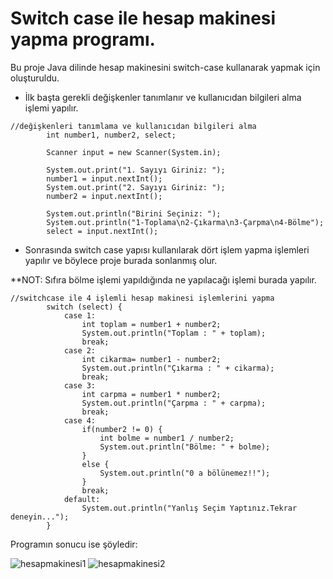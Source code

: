 # Switch case ile hesap makinesi yapma programı.

Bu proje Java dilinde hesap makinesini switch-case kullanarak yapmak için oluşturuldu.

- İlk başta gerekli değişkenler tanımlanır ve kullanıcıdan bilgileri alma işlemi yapılır.

```
//değişkenleri tanımlama ve kullanıcıdan bilgileri alma
        int number1, number2, select;

        Scanner input = new Scanner(System.in);

        System.out.print("1. Sayıyı Giriniz: ");
        number1 = input.nextInt();
        System.out.print("2. Sayıyı Giriniz: ");
        number2 = input.nextInt();

        System.out.println("Birini Seçiniz: ");
        System.out.println("1-Toplama\n2-Çıkarma\n3-Çarpma\n4-Bölme");
        select = input.nextInt();
```

- Sonrasında switch case yapısı kullanılarak dört işlem yapma işlemleri yapılır ve böylece proje burada sonlanmış olur.

**NOT: Sıfıra bölme işlemi yapıldığında ne yapılacağı işlemi burada yapılır.

```
//switchcase ile 4 işlemli hesap makinesi işlemlerini yapma
        switch (select) {
            case 1:
                int toplam = number1 + number2;
                System.out.println("Toplam : " + toplam);
                break;
            case 2:
                int cikarma= number1 - number2;
                System.out.println("Çıkarma : " + cikarma);
                break;
            case 3:
                int carpma = number1 * number2;
                System.out.println("Çarpma : " + carpma);
                break;
            case 4:
                if(number2 != 0) {
                    int bolme = number1 / number2;
                    System.out.println("Bölme: " + bolme);
                }
                else {
                    System.out.println("0 a bölünemez!!");
                }
                break;
            default:
                System.out.println("Yanlış Seçim Yaptınız.Tekrar deneyin...");
        }
```

Programın sonucu ise şöyledir: 

![hesapmakinesi1](https://user-images.githubusercontent.com/86554799/181129628-65d12ad5-3124-4fe1-8e63-0552dccb40d3.jpg)
![hesapmakinesi2](https://user-images.githubusercontent.com/86554799/181129679-1ad0588d-11cc-4c67-81a5-a4f39f9d9820.jpg)
